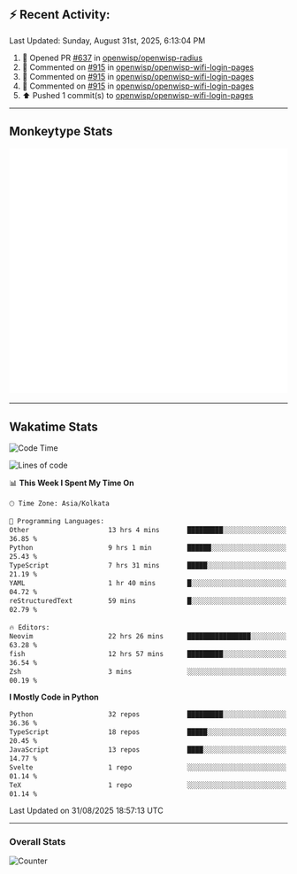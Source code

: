 ## :zap: Recent Activity:
<!--RECENT_ACTIVITY:last_update-->
Last Updated: Sunday, August 31st, 2025, 6:13:04 PM
<!--RECENT_ACTIVITY:last_update_end-->
<!--RECENT_ACTIVITY:start-->
1. 💪 Opened PR [#637](https://github.com/openwisp/openwisp-radius/pull/637) in [openwisp/openwisp-radius](https://github.com/openwisp/openwisp-radius)<br>
2. 💬 Commented on [#915](https://github.com/openwisp/openwisp-wifi-login-pages/pull/915#discussion_r2312037202) in [openwisp/openwisp-wifi-login-pages](https://github.com/openwisp/openwisp-wifi-login-pages)<br>
3. 💬 Commented on [#915](https://github.com/openwisp/openwisp-wifi-login-pages/pull/915#discussion_r2312037192) in [openwisp/openwisp-wifi-login-pages](https://github.com/openwisp/openwisp-wifi-login-pages)<br>
4. 💬 Commented on [#915](https://github.com/openwisp/openwisp-wifi-login-pages/pull/915#discussion_r2312037188) in [openwisp/openwisp-wifi-login-pages](https://github.com/openwisp/openwisp-wifi-login-pages)<br>
5. ⬆️ Pushed 1 commit(s) to [openwisp/openwisp-wifi-login-pages](https://github.com/openwisp/openwisp-wifi-login-pages)<br>
<!--RECENT_ACTIVITY:end-->

---

## Monkeytype Stats
<a href="https://monkeytype.com/profile/dhanus">
  <img src="https://raw.githubusercontent.com/Dhanus3133/Dhanus3133/monkeytype/monkeytype-lb.svg" alt="Monkeytype Profile" />
</a>

---

## Wakatime Stats
<!--START_SECTION:waka-->
![Code Time](http://img.shields.io/badge/Code%20Time-3%2C053%20hrs%2031%20mins-blue)

![Lines of code](https://img.shields.io/badge/From%20Hello%20World%20I%27ve%20Written-4.8%20million%20lines%20of%20code-blue)

📊 **This Week I Spent My Time On** 

```text
🕑︎ Time Zone: Asia/Kolkata

💬 Programming Languages: 
Other                    13 hrs 4 mins       █████████░░░░░░░░░░░░░░░░   36.85 % 
Python                   9 hrs 1 min         ██████░░░░░░░░░░░░░░░░░░░   25.43 % 
TypeScript               7 hrs 31 mins       █████░░░░░░░░░░░░░░░░░░░░   21.19 % 
YAML                     1 hr 40 mins        █░░░░░░░░░░░░░░░░░░░░░░░░   04.72 % 
reStructuredText         59 mins             █░░░░░░░░░░░░░░░░░░░░░░░░   02.79 % 

🔥 Editors: 
Neovim                   22 hrs 26 mins      ████████████████░░░░░░░░░   63.28 % 
fish                     12 hrs 57 mins      █████████░░░░░░░░░░░░░░░░   36.54 % 
Zsh                      3 mins              ░░░░░░░░░░░░░░░░░░░░░░░░░   00.19 % 
```

**I Mostly Code in Python** 

```text
Python                   32 repos            █████████░░░░░░░░░░░░░░░░   36.36 % 
TypeScript               18 repos            █████░░░░░░░░░░░░░░░░░░░░   20.45 % 
JavaScript               13 repos            ████░░░░░░░░░░░░░░░░░░░░░   14.77 % 
Svelte                   1 repo              ░░░░░░░░░░░░░░░░░░░░░░░░░   01.14 % 
TeX                      1 repo              ░░░░░░░░░░░░░░░░░░░░░░░░░   01.14 % 
```




 Last Updated on 31/08/2025 18:57:13 UTC
<!--END_SECTION:waka-->
---

### Overall Stats

<img src="https://moe-counter.glitch.me/get/@Dhanus3133?theme=asoul" alt="Counter" />
